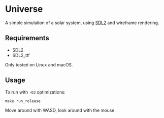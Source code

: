 # Universe

A simple simulation of a solar system, using [SDL2](https://www.libsdl.org/) and wireframe rendering.

## Requirements
- SDL2
- SDL2_ttf

Only tested on Linux and macOS.

## Usage
To run with `-O3` optimizations:
```
make run_release
```

Move around with WASD, look around with the mouse.
